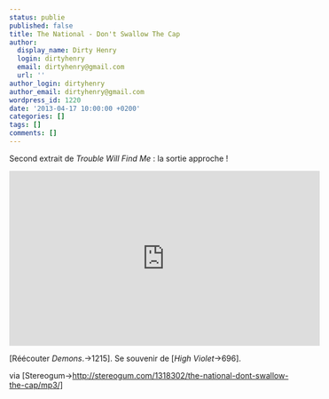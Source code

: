 ```yaml
---
status: publie
published: false
title: The National - Don't Swallow The Cap
author:
  display_name: Dirty Henry
  login: dirtyhenry
  email: dirtyhenry@gmail.com
  url: ''
author_login: dirtyhenry
author_email: dirtyhenry@gmail.com
wordpress_id: 1220
date: '2013-04-17 10:00:00 +0200'
categories: []
tags: []
comments: []
---
```

Second extrait de *Trouble Will Find Me* : la sortie approche !

<iframe width="560" height="315" src="http://www.youtube.com/embed/bFnA-8H-5lo" frameborder="0" allowfullscreen></iframe>

[Réécouter *Demons*.->1215]. Se souvenir de [*High Violet*->696].

via [Stereogum->http://stereogum.com/1318302/the-national-dont-swallow-the-cap/mp3/]
